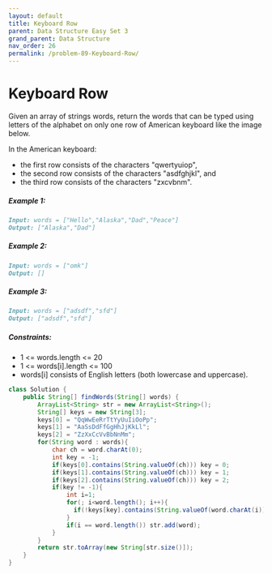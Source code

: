 ```yaml
---
layout: default
title: Keyboard Row
parent: Data Structure Easy Set 3
grand_parent: Data Structure
nav_order: 26
permalink: /problem-89-Keyboard-Row/
---
```

# Keyboard Row
Given an array of strings words, return the words that can be typed using letters of the alphabet on only one row of American keyboard like the image below.

In the American keyboard:

* the first row consists of the characters "qwertyuiop",
* the second row consists of the characters "asdfghjkl", and
* the third row consists of the characters "zxcvbnm".

##### Example 1:
```markdown
Input: words = ["Hello","Alaska","Dad","Peace"]
Output: ["Alaska","Dad"]
```
##### Example 2:
```markdown
Input: words = ["omk"]
Output: []
```
##### Example 3:
```markdown
Input: words = ["adsdf","sfd"]
Output: ["adsdf","sfd"]
```
##### Constraints:

* 1 <= words.length <= 20
* 1 <= words[i].length <= 100
* words[i] consists of English letters (both lowercase and uppercase). 

```java
class Solution {
    public String[] findWords(String[] words) {
        ArrayList<String> str = new ArrayList<String>();
        String[] keys = new String[3];
        keys[0] = "QqWwEeRrTtYyUuIiOoPp";
        keys[1] = "AaSsDdFfGgHhJjKkLl";
        keys[2] = "ZzXxCcVvBbNnMm";
        for(String word : words){
            char ch = word.charAt(0);
            int key = -1;
            if(keys[0].contains(String.valueOf(ch))) key = 0;
            if(keys[1].contains(String.valueOf(ch))) key = 1;
            if(keys[2].contains(String.valueOf(ch))) key = 2;
            if(key != -1){
                int i=1;
                for(; i<word.length(); i++){
                  if(!keys[key].contains(String.valueOf(word.charAt(i)))) break;
                }
                if(i == word.length()) str.add(word);
            }    
        }
        return str.toArray(new String[str.size()]);   
    }
}
```